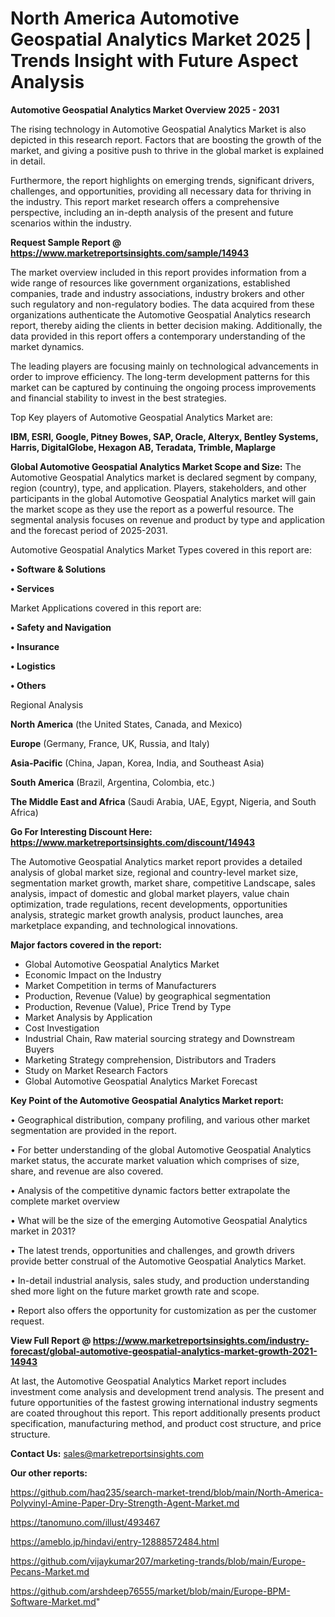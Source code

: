 # North America Automotive Geospatial Analytics Market 2025 | Trends Insight with Future Aspect Analysis

<Strong> Automotive Geospatial Analytics Market Overview 2025 - 2031</strong>

The rising technology in Automotive Geospatial Analytics Market is also depicted in this research report. Factors that are boosting the growth of the market, and giving a positive push to thrive in the global market is explained in detail.

Furthermore, the report highlights on emerging trends, significant drivers, challenges, and opportunities, providing all necessary data for thriving in the industry. This report market research offers a comprehensive perspective, including an in-depth analysis of the present and future scenarios within the industry.

<strong>Request Sample Report @ <a href=https://www.marketreportsinsights.com/sample/14943>https://www.marketreportsinsights.com/sample/14943</a></strong>

The market overview included in this report provides information from a wide range of resources like government organizations, established companies, trade and industry associations, industry brokers and other such regulatory and non-regulatory bodies. The data acquired from these organizations authenticate the Automotive Geospatial Analytics research report, thereby aiding the clients in better decision making. Additionally, the data provided in this report offers a contemporary understanding of the market dynamics.

The leading players are focusing mainly on technological advancements in order to improve efficiency. The long-term development patterns for this market can be captured by continuing the ongoing process improvements and financial stability to invest in the best strategies.

Top Key players of Automotive Geospatial Analytics Market are:

<strong>IBM, ESRI, Google, Pitney Bowes, SAP, Oracle, Alteryx, Bentley Systems, Harris, DigitalGlobe, Hexagon AB, Teradata, Trimble, Maplarge</strong>

<strong><b>Global Automotive Geospatial Analytics Market Scope and Size:</b></strong>
The Automotive Geospatial Analytics market is declared segment by company, region (country), type, and application. Players, stakeholders, and other participants in the global Automotive Geospatial Analytics market will gain the market scope as they use the report as a powerful resource. The segmental analysis focuses on revenue and product by type and application and the forecast period of 2025-2031.

Automotive Geospatial Analytics Market Types covered in this report are:

<strong>• Software & Solutions

• Services</strong>

Market Applications covered in this report are:

<strong>• Safety and Navigation

• Insurance

• Logistics

• Others</strong> 

Regional Analysis

<strong>North America</strong> (the United States, Canada, and Mexico)

<strong>Europe</strong> (Germany, France, UK, Russia, and Italy)

<strong>Asia-Pacific</strong> (China, Japan, Korea, India, and Southeast Asia)

<strong>South America</strong> (Brazil, Argentina, Colombia, etc.)

<strong>The Middle East and Africa</strong> (Saudi Arabia, UAE, Egypt, Nigeria, and South Africa)

<strong>Go For Interesting Discount Here: <a href=https://www.marketreportsinsights.com/discount/14943>https://www.marketreportsinsights.com/discount/14943</a></strong>

The Automotive Geospatial Analytics market report provides a detailed analysis of global market size, regional and country-level market size, segmentation market growth, market share, competitive Landscape, sales analysis, impact of domestic and global market players, value chain optimization, trade regulations, recent developments, opportunities analysis, strategic market growth analysis, product launches, area marketplace expanding, and technological innovations.

<strong><b>Major factors covered in the report:</b></strong>
<ul>
  <li>Global Automotive Geospatial Analytics Market </li>
  <li>Economic Impact on the Industry</li>
  <li>Market Competition in terms of Manufacturers</li>
  <li>Production, Revenue (Value) by geographical segmentation</li>
  <li>Production, Revenue (Value), Price Trend by Type</li>
  <li>Market Analysis by Application</li>
  <li>Cost Investigation</li>
  <li>Industrial Chain, Raw material sourcing strategy and Downstream Buyers</li>
  <li>Marketing Strategy comprehension, Distributors and Traders</li>
  <li>Study on Market Research Factors</li>
  <li>Global Automotive Geospatial Analytics Market Forecast</li>
</ul>

<strong><b>Key Point of the Automotive Geospatial Analytics Market report:</b></strong>

• Geographical distribution, company profiling, and various other market segmentation are provided in the report.

• For better understanding of the global Automotive Geospatial Analytics market status, the accurate market valuation which comprises of size, share, and revenue are also covered.

• Analysis of the competitive dynamic factors better extrapolate the complete market overview

• What will be the size of the emerging Automotive Geospatial Analytics market in 2031?

• The latest trends, opportunities and challenges, and growth drivers provide better construal of the Automotive Geospatial Analytics Market.

• In-detail industrial analysis, sales study, and production understanding shed more light on the future market growth rate and scope.

• Report also offers the opportunity for customization as per the customer request.

<strong><b>View Full Report @ <a href=https://www.marketreportsinsights.com/industry-forecast/global-automotive-geospatial-analytics-market-growth-2021-14943>https://www.marketreportsinsights.com/industry-forecast/global-automotive-geospatial-analytics-market-growth-2021-14943</a></b></strong>


At last, the Automotive Geospatial Analytics Market report includes investment come analysis and development trend analysis. The present and future opportunities of the fastest growing international industry segments are coated throughout this report. This report additionally presents product specification, manufacturing method, and product cost structure, and price structure.

<strong>Contact Us:</strong>
sales@marketreportsinsights.com

<strong>Our other reports:</strong>

<a href=https://github.com/haq235/search-market-trend/blob/main/North-America-Polyvinyl-Amine-Paper-Dry-Strength-Agent-Market.md>https://github.com/haq235/search-market-trend/blob/main/North-America-Polyvinyl-Amine-Paper-Dry-Strength-Agent-Market.md</a>

<a href=https://tanomuno.com/illust/493467>https://tanomuno.com/illust/493467</a>

<a href=https://ameblo.jp/hindavi/entry-12888572484.html>https://ameblo.jp/hindavi/entry-12888572484.html</a>

<a href=https://github.com/vijaykumar207/marketing-trands/blob/main/Europe-Pecans-Market.md>https://github.com/vijaykumar207/marketing-trands/blob/main/Europe-Pecans-Market.md</a>

<a href=https://github.com/arshdeep76555/market/blob/main/Europe-BPM-Software-Market.md>https://github.com/arshdeep76555/market/blob/main/Europe-BPM-Software-Market.md</a>"
